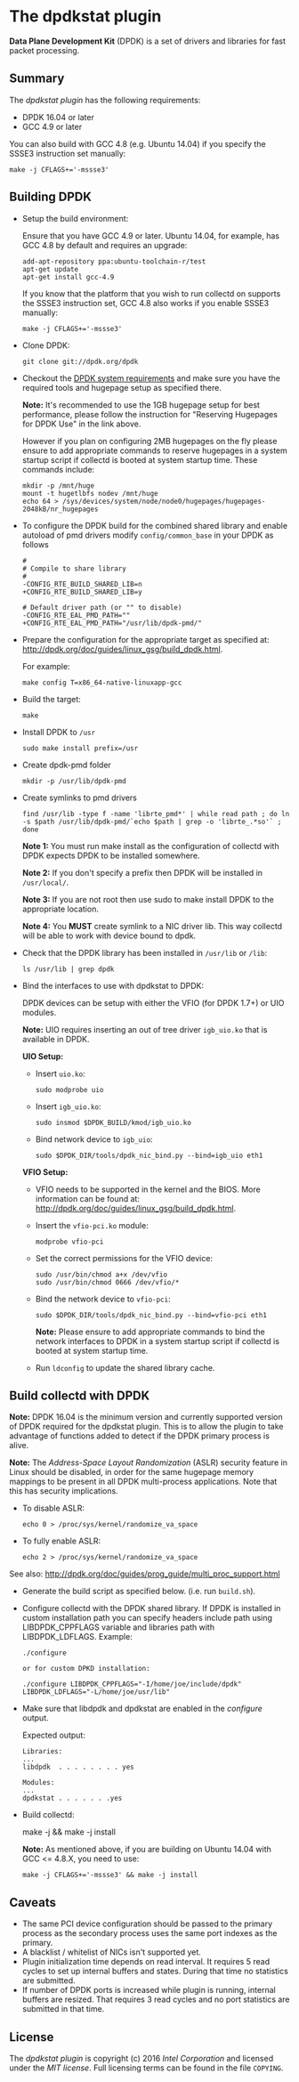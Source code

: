 # The dpdkstat plugin

**Data Plane Development Kit** (DPDK) is a set of drivers and libraries for fast
packet processing.

## Summary

The *dpdkstat plugin* has the following requirements:

 * DPDK 16.04 or later
 * GCC 4.9 or later

You can also build with GCC 4.8 (e.g. Ubuntu 14.04) if you specify the SSSE3
instruction set manually:

    make -j CFLAGS+='-mssse3'

## Building DPDK

 *  Setup the build environment:

    Ensure that you have GCC 4.9 or later. Ubuntu 14.04, for example, has GCC
    4.8 by default and requires an upgrade:

        add-apt-repository ppa:ubuntu-toolchain-r/test
        apt-get update
        apt-get install gcc-4.9

    If you know that the platform that you wish to run collectd on supports the
    SSSE3 instruction set, GCC 4.8 also works if you enable SSSE3 manually:

        make -j CFLAGS+='-mssse3'

 *  Clone DPDK:

        git clone git://dpdk.org/dpdk

 *  Checkout the [DPDK system
    requirements](http://dpdk.org/doc/guides/linux_gsg/sys_reqs.html) and make
    sure you have the required tools and hugepage setup as specified there.

    **Note:** It's recommended to use the 1GB hugepage setup for best
    performance, please follow the instruction for "Reserving Hugepages for DPDK
    Use" in the link above.

    However if you plan on configuring 2MB hugepages on the fly please ensure to
    add appropriate commands to reserve hugepages in a system startup script if
    collectd is booted at system startup time. These commands include:

        mkdir -p /mnt/huge
        mount -t hugetlbfs nodev /mnt/huge
        echo 64 > /sys/devices/system/node/node0/hugepages/hugepages-2048kB/nr_hugepages

 *  To configure the DPDK build for the combined shared library and enable autoload
    of pmd drivers modify `config/common_base` in your DPDK as follows

        #
        # Compile to share library
        #
        -CONFIG_RTE_BUILD_SHARED_LIB=n
        +CONFIG_RTE_BUILD_SHARED_LIB=y

        # Default driver path (or "" to disable)
        -CONFIG_RTE_EAL_PMD_PATH=""
        +CONFIG_RTE_EAL_PMD_PATH="/usr/lib/dpdk-pmd/"

 *  Prepare the configuration for the appropriate target as specified at:
    http://dpdk.org/doc/guides/linux_gsg/build_dpdk.html.

    For example:

        make config T=x86_64-native-linuxapp-gcc

 *  Build the target:

        make

 *  Install DPDK to `/usr`

        sudo make install prefix=/usr

 *  Create dpdk-pmd folder

        mkdir -p /usr/lib/dpdk-pmd

 *  Create symlinks to pmd drivers

        find /usr/lib -type f -name 'librte_pmd*' | while read path ; do ln -s $path /usr/lib/dpdk-pmd/`echo $path | grep -o 'librte_.*so'` ;  done

    **Note 1:** You must run make install as the configuration of collectd with
    DPDK expects DPDK to be installed somewhere.

    **Note 2:** If you don't specify a prefix then DPDK will be installed in
    `/usr/local/`.

    **Note 3:** If you are not root then use sudo to make install DPDK to the
    appropriate location.

    **Note 4:** You **MUST** create symlink to a NIC driver lib. This way collectd
    will be able to work with device bound to dpdk.

 *  Check that the DPDK library has been installed in `/usr/lib` or `/lib`:

        ls /usr/lib | grep dpdk

 *  Bind the interfaces to use with dpdkstat to DPDK:

    DPDK devices can be setup with either the VFIO (for DPDK 1.7+) or UIO
    modules.

    **Note:** UIO requires inserting an out of tree driver `igb_uio.ko` that is
    available in DPDK.

    **UIO Setup:**

     *  Insert `uio.ko`:

            sudo modprobe uio

     *  Insert `igb_uio.ko`:

            sudo insmod $DPDK_BUILD/kmod/igb_uio.ko

     *  Bind network device to `igb_uio`:

            sudo $DPDK_DIR/tools/dpdk_nic_bind.py --bind=igb_uio eth1

    **VFIO Setup:**

     *  VFIO needs to be supported in the kernel and the BIOS. More information
        can be found at: http://dpdk.org/doc/guides/linux_gsg/build_dpdk.html.
     *  Insert the `vfio-pci.ko` module:

            modprobe vfio-pci

     *  Set the correct permissions for the VFIO device:

            sudo /usr/bin/chmod a+x /dev/vfio
            sudo /usr/bin/chmod 0666 /dev/vfio/*

     *  Bind the network device to `vfio-pci`:

            sudo $DPDK_DIR/tools/dpdk_nic_bind.py --bind=vfio-pci eth1

        **Note:** Please ensure to add appropriate commands to bind the network
        interfaces to DPDK in a system startup script if collectd is booted at
        system startup time.

     *  Run `ldconfig` to update the shared library cache.

## Build collectd with DPDK

**Note:** DPDK 16.04 is the minimum version and currently supported version of
DPDK required for the dpdkstat plugin. This is to allow the plugin to take
advantage of functions added to detect if the DPDK primary process is alive.


**Note:** The *Address-Space Layout Randomization* (ASLR) security feature in
Linux should be disabled, in order for the same hugepage memory mappings to be
present in all DPDK multi-process applications. Note that this has security
implications.

 *  To disable ASLR:

        echo 0 > /proc/sys/kernel/randomize_va_space

 *  To fully enable ASLR:

        echo 2 > /proc/sys/kernel/randomize_va_space

See also: http://dpdk.org/doc/guides/prog_guide/multi_proc_support.html

 *  Generate the build script as specified below. (i.e. run `build.sh`).
 *  Configure collectd with the DPDK shared library. If DPDK is installed in
    custom installation path you can specify headers include path using
    LIBDPDK_CPPFLAGS variable and libraries path with LIBDPDK_LDFLAGS.
    Example:

        ./configure

        or for custom DPKD installation:

        ./configure LIBDPDK_CPPFLAGS="-I/home/joe/include/dpdk" LIBDPDK_LDFLAGS="-L/home/joe/usr/lib"

 *  Make sure that libdpdk and dpdkstat are enabled in the *configure* output.

    Expected output:

        Libraries:
        ...
        libdpdk  . . . . . . . . yes

        Modules:
        ...
        dpdkstat . . . . . . .yes

 *  Build collectd:

    make -j && make -j install

    **Note:** As mentioned above, if you are building on Ubuntu 14.04 with
    GCC <= 4.8.X, you need to use:

        make -j CFLAGS+='-mssse3' && make -j install

## Caveats

 *  The same PCI device configuration should be passed to the primary process as
    the secondary process uses the same port indexes as the primary.
 *  A blacklist / whitelist of NICs isn't supported yet.
 *  Plugin initialization time depends on read interval. It requires 5 read
    cycles to set up internal buffers and states. During that time no statistics
    are submitted.
 *  If number of DPDK ports is increased while plugin is running, internal
    buffers are resized. That requires 3 read cycles and no port statistics
    are submitted in that time.

## License

The *dpdkstat plugin* is copyright (c) 2016 *Intel Corporation* and licensed
under the *MIT license*. Full licensing terms can be found in the file
`COPYING`.

